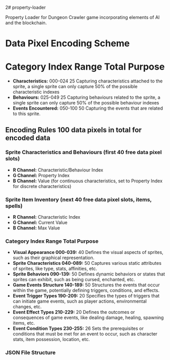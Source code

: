 2# property-loader

Property Loader for Dungeon Crawler game incorporating elements of AI and the blockchain.

# Data Pixel Encoding Scheme
# Category                  Index Range     Total   Purpose
- **Characteristics:**      000-024         25      Capturing characteristics attached to the sprite, a single sprite can only capture 50% of the possible characteristic indexes
- **Behaviours:**           025-049         25      Capturing behaviours related to the sprite, a single sprite can only capture 50% of the possible behaviour indexes
- **Events Encountered:**   050-100         50      Capturing the events that are related to this sprite.

## Encoding Rules 100 data pixels in total for encoded data
### Sprite Characteristics and Behaviours (first 40 free data pixel slots)
- **R Channel:** Characteristic/Behaviour Index
- **G Channel:** Property Index
- **B Channel:** Value (for continuous characteristics, set to Property Index for discrete characteristics)

### Sprite Item Inventory (next 40 free data pixel slots, items, spells)
- **R Channel:** Characteristic Index
- **G Channel:** Current Value
- **B Channel:** Max Value

### Category	           Index Range	Total Purpose
- **Visual Appearance	    000-039:**	40	  Defines the visual aspects of sprites, such as their graphical representation.
- **Sprite Characteristics	040-089:**	50	  Captures various static attributes of sprites, like type, stats, affinities, etc.
- **Sprite Behaviors	    090-139:**	50	  Defines dynamic behaviors or states that sprites can exhibit, such as being cursed, enchanted, etc.
- **Game Events Structure	140-189:**	50	  Structures the events that occur within the game, potentially defining triggers, conditions, and effects.
- **Event Trigger Types	    190-209:**	20	  Specifies the types of triggers that can initiate game events, such as player actions, environmental changes, etc.
- **Event Effect Types	    210-229:**	20	  Defines the outcomes or consequences of game events, like dealing damage, healing, spawning items, etc.
- **Event Condition Types	230-255:**	26	  Sets the prerequisites or conditions that must be met for an event to occur, such as character stats, item possession, location, etc.

### JSON File Structure